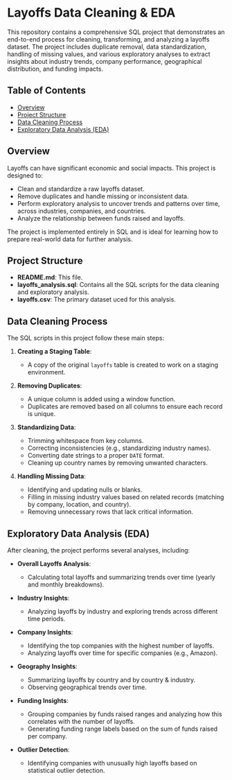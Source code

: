 # Layoffs Data Cleaning & EDA

This repository contains a comprehensive SQL project that demonstrates an end-to-end process for cleaning, transforming, and analyzing a layoffs dataset. The project includes duplicate removal, data standardization, handling of missing values, and various exploratory analyses to extract insights about industry trends, company performance, geographical distribution, and funding impacts.

## Table of Contents

- [Overview](#overview)
- [Project Structure](#project-structure)
- [Data Cleaning Process](#data-cleaning-process)
- [Exploratory Data Analysis (EDA)](#exploratory-data-analysis-eda)


## Overview


Layoffs can have significant economic and social impacts. This project is designed to:
- Clean and standardize a raw layoffs dataset.
- Remove duplicates and handle missing or inconsistent data.
- Perform exploratory analysis to uncover trends and patterns over time, across industries, companies, and countries.
- Analyze the relationship between funds raised and layoffs.

The project is implemented entirely in SQL and is ideal for learning how to prepare real-world data for further analysis.

## Project Structure

- **README.md**: This file.
- **layoffs_analysis.sql**: Contains all the SQL scripts for the data cleaning and exploratory analysis.
- **layoffs.csv**: The primary dataset uced for this analysis.

## Data Cleaning Process

The SQL scripts in this project follow these main steps:

1. **Creating a Staging Table**:  
   - A copy of the original `layoffs` table is created to work on a staging environment.

2. **Removing Duplicates**:  
   - A unique column is added using a window function.
   - Duplicates are removed based on all columns to ensure each record is unique.

3. **Standardizing Data**:  
   - Trimming whitespace from key columns.
   - Correcting inconsistencies (e.g., standardizing industry names).
   - Converting date strings to a proper `DATE` format.
   - Cleaning up country names by removing unwanted characters.

4. **Handling Missing Data**:  
   - Identifying and updating nulls or blanks.
   - Filling in missing industry values based on related records (matching by company, location, and country).
   - Removing unnecessary rows that lack critical information.

## Exploratory Data Analysis (EDA)

After cleaning, the project performs several analyses, including:

- **Overall Layoffs Analysis**:  
  - Calculating total layoffs and summarizing trends over time (yearly and monthly breakdowns).

- **Industry Insights**:  
  - Analyzing layoffs by industry and exploring trends across different time periods.

- **Company Insights**:  
  - Identifying the top companies with the highest number of layoffs.
  - Analyzing layoffs over time for specific companies (e.g., Amazon).

- **Geography Insights**:  
  - Summarizing layoffs by country and by country & industry.
  - Observing geographical trends over time.

- **Funding Insights**:  
  - Grouping companies by funds raised ranges and analyzing how this correlates with the number of layoffs.
  - Generating funding range labels based on the sum of funds raised per company.

- **Outlier Detection**:  
  - Identifying companies with unusually high layoffs based on statistical outlier detection.

